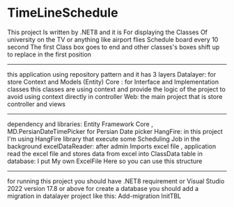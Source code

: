 # TimeLineSchedule
This project Is written by .NET8 and it is For displaying the Classes Of university on the TV or anything like airport flies Schedule board
every 10 second The first Class box goes to end and other classes's boxes shift up to replace in the first position
********
this application using repository pattern and it has 3 layers
Datalayer: for store Context and Models (Entity)
Core : for Interface and Implementation classes this classes are using context and provide the logic of the project to avoid using context directly in controller
Web: the main project that is store controller and views 
********
dependency and libraries:
Entity Framework Core , 
MD.PersianDateTimePicker for Persian Date picker
HangFire: in this project I'm using HangFire library that execute some Scheduling Job in the background
excelDataReader: after admin Imports excel file , application read the excel file and stores data from excel into ClassData table in database:
I put My own ExcelFile Here so you can use this structure
*********************
for running this project you should have .NET8 requirement or Visual Studio 2022 version 17.8 or above
for create a database you should add a migration in datalayer project like this: Add-migration InitTBL


